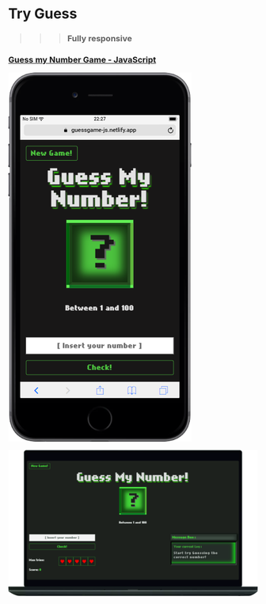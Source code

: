 # Try Guess
> > > ### Fully **responsive**

### [Guess my Number Game - JavaScript](https://guessgame-js.netlify.app/)

[![](media/mob.png)](https://guessgame-js.netlify.app/)

[![](media/laptop.png)](https://guessgame-js.netlify.app/)
